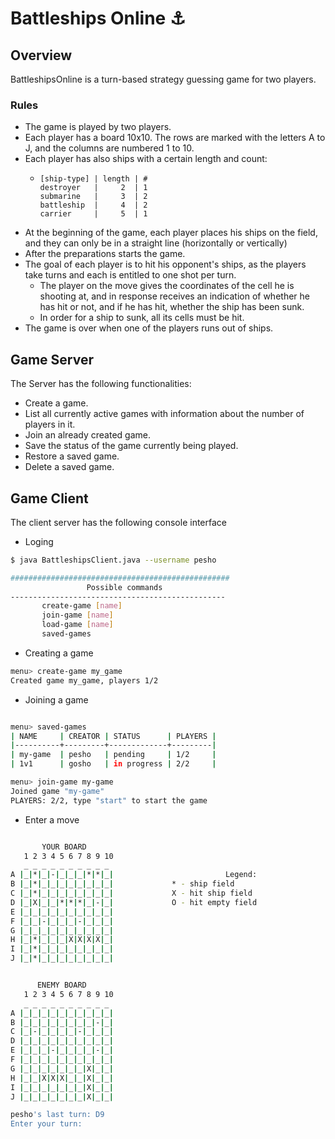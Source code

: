 # Battleships Online :anchor:

## Overview

BattleshipsOnline is a turn-based strategy guessing game for two players. 

### Rules

-	The game is played by two players.
-	Each player has a board 10x10. The rows are marked with the letters A to J, and the columns are numbered 1 to 10.
-	Each player has also ships with a certain length and count:
    -	  [ship-type] | length | #
          destroyer   |     2  | 1
          submarine   |     3  | 2
          battleship  |     4  | 2
          carrier     |     5  | 1 
-	At the beginning of the game, each player places his ships on the field, and they can only be in a straight line (horizontally or vertically)
-	After the preparations starts the game.
-	The goal of each player is to hit his opponent's ships, as the players take turns and each is entitled to one shot per turn.
    -	The player on the move gives the coordinates of the cell he is shooting at, and in response receives an indication of whether he has hit or not, and if he has hit, whether the ship has been sunk.
    -	In order for a ship to sunk, all its cells must be hit.
-	The game is over when one of the players runs out of ships.

## Game Server

The Server has the following functionalities:

-	Create a game.
-	List all currently active games with information about the number of players in it.
-	Join an already created game.
-	Save the status of the game currently being played.
-	Restore a saved game.
-	Delete a saved game.

## Game Client

The client server has the following console interface

-	Loging

```bash
$ java BattleshipsClient.java --username pesho

#################################################
                 Possible commands
------------------------------------------------
       create-game [name]
       join-game [name]
       load-game [name]
       saved-games

```
-	Creating a game
```bash
menu> create-game my_game
Created game my_game, players 1/2
```

-	Joining a game

```bash

menu> saved-games
| NAME     | CREATOR | STATUS      | PLAYERS |
|----------+---------+-------------+---------|
| my-game  | pesho   | pending     | 1/2     |
| 1v1      | gosho   | in progress | 2/2     |

menu> join-game my-game
Joined game "my-game"
PLAYERS: 2/2, type "start" to start the game
```
-	Enter a move

```bash

       YOUR BOARD
   1 2 3 4 5 6 7 8 9 10
   _ _ _ _ _ _ _ _ _ _
A |_|*|_|-|_|_|_|*|*|_|                         Legend:
B |_|*|_|_|_|_|_|_|_|_|				* - ship field
C |_|*|_|_|_|_|_|_|_|_|				X - hit ship field
D |_|X|_|_|*|*|*|_|-|_|				О - hit empty field
E |_|_|_|_|_|_|_|_|_|_|
F |_|_|-|_|_|_|-|_|_|_|
G |_|_|_|_|_|_|_|_|_|_|
H |_|*|_|_|_|X|X|X|X|_|
I |_|*|_|_|_|_|_|_|_|_|
J |_|*|_|_|_|_|_|_|_|_|


      ENEMY BOARD
   1 2 3 4 5 6 7 8 9 10
   _ _ _ _ _ _ _ _ _ _
A |_|_|_|_|_|_|_|_|_|_|
B |_|_|_|_|_|_|_|_|-|_|
C |_|-|_|_|_|_|-|_|_|_|
D |_|_|_|_|_|_|_|_|_|_|
E |_|_|_|-|_|_|_|_|-|_|
F |_|_|_|_|_|_|_|_|_|_|
G |_|_|_|_|_|_|_|X|_|_|
H |_|_|X|X|X|_|_|X|_|_|
I |_|_|_|_|_|_|_|X|_|_|
J |_|_|_|_|_|_|_|X|_|_|

pesho's last turn: D9
Enter your turn:
```
